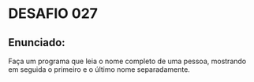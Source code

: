 # DESAFIO 027

## Enunciado: 

Faça um programa que leia o nome completo de uma pessoa, mostrando em seguida o primeiro e o último nome separadamente.